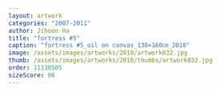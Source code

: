 ```yaml
---
layout: artwork
categories: "2007-2011"
author: Jihoon Ha
title: "fortress #5"
caption: "fortress #5_oil on canvas_130×160㎝_2010"
image: /assets/images/artworks/2010/artwork032.jpg
thumb: /assets/images/artworks/2010/thumbs/artwork032.jpg
order: 11130505
sizeScore: 06
---
```

